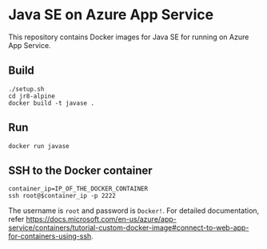 # Java SE on Azure App Service

This repository contains Docker images for Java SE for running on Azure App Service.

## Build
```
./setup.sh
cd jr8-alpine
docker build -t javase .
```

## Run

```
docker run javase
```

## SSH to the Docker container

```
container_ip=IP_OF_THE_DOCKER_CONTAINER
ssh root@$container_ip -p 2222
```

The username is `root` and password is `Docker!`. For detailed documentation, refer https://docs.microsoft.com/en-us/azure/app-service/containers/tutorial-custom-docker-image#connect-to-web-app-for-containers-using-ssh.